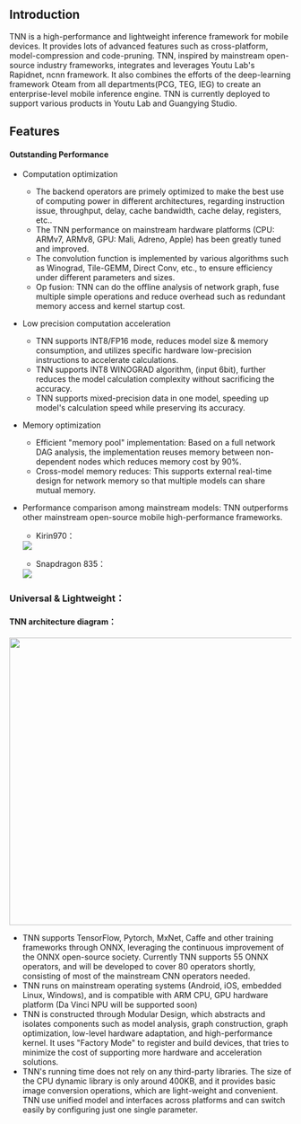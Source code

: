 ## Introduction

TNN is a high-performance and lightweight inference framework for mobile devices. It provides lots of advanced features such as cross-platform, model-compression and code-pruning. TNN, inspired by mainstream open-source industry frameworks, integrates and leverages Youtu Lab's Rapidnet, ncnn framework. It also combines the efforts of the deep-learning framework Oteam from all departments(PCG, TEG, IEG) to create an enterprise-level mobile inference engine.
TNN is currently deployed to support various products in Youtu Lab and Guangying Studio.

## Features

#### Outstanding Performance
* Computation optimization
    * The backend operators are primely optimized to make the best use of computing power in different architectures, regarding instruction issue, throughput, delay, cache bandwidth, cache delay, registers, etc..
    * The TNN performance on mainstream hardware platforms (CPU: ARMv7, ARMv8, GPU: Mali, Adreno, Apple) has been greatly tuned and improved.
    * The convolution function is implemented by various algorithms such as Winograd, Tile-GEMM, Direct Conv, etc., to ensure efficiency under different parameters and sizes.
    * Op fusion: TNN can do the offline analysis of network graph, fuse multiple simple operations and reduce overhead such as redundant memory access and kernel startup cost.

* Low precision computation acceleration
    * TNN supports INT8/FP16 mode, reduces model size & memory consumption, and utilizes specific hardware low-precision instructions to accelerate calculations.
    * TNN supports INT8 WINOGRAD algorithm, (input 6bit), further reduces the model calculation complexity without sacrificing the accuracy.
    * TNN supports mixed-precision data in one model, speeding up model's calculation speed while preserving its accuracy.

* Memory optimization
    * Efficient "memory pool" implementation: Based on a full network DAG analysis, the implementation reuses memory between non-dependent nodes which reduces memory cost by 90%.
    * Cross-model memory reduces: This supports external real-time design for network memory so that multiple models can share mutual memory.

* Performance comparison among mainstream models: TNN outperforms other mainstream open-source mobile high-performance frameworks.

    * Kirin970：

    <div align=left><img src="https://raw.githubusercontent.com/darrenyao87/tnn-models/master/doc/cn/imgs/970.jpg"/>

    * Snapdragon 835：

    <div align=left><img src="https://raw.githubusercontent.com/darrenyao87/tnn-models/master/doc/cn/imgs/835.jpg"/>
    
### Universal & Lightweight：

#### TNN architecture diagram：

   <div align=left><img src="https://raw.githubusercontent.com/darrenyao87/tnn-models/master/doc/cn/imgs/tnn_architect.jpg" width="512"/>
   
* TNN supports TensorFlow, Pytorch, MxNet, Caffe and other training frameworks through ONNX, leveraging the continuous improvement of the ONNX open-source society.
  Currently TNN supports 55 ONNX operators, and will be developed to cover 80 operators shortly, consisting of most of the mainstream CNN operators needed.
* TNN runs on mainstream operating systems (Android, iOS, embedded Linux, Windows), and is compatible with ARM CPU, GPU hardware platform (Da Vinci NPU will be supported soon)
* TNN is constructed through Modular Design, which abstracts and isolates components such as model analysis, graph construction, graph optimization, low-level hardware adaptation, and high-performance kernel.
   It uses "Factory Mode" to register and build devices, that tries to minimize the cost of supporting more hardware and acceleration solutions.
* TNN's running time does not rely on any third-party libraries. The size of the CPU dynamic library is only around 400KB, and it provides basic image conversion operations, which are light-weight and convenient. TNN use unified model and interfaces across platforms and can switch easily by configuring just one single parameter.